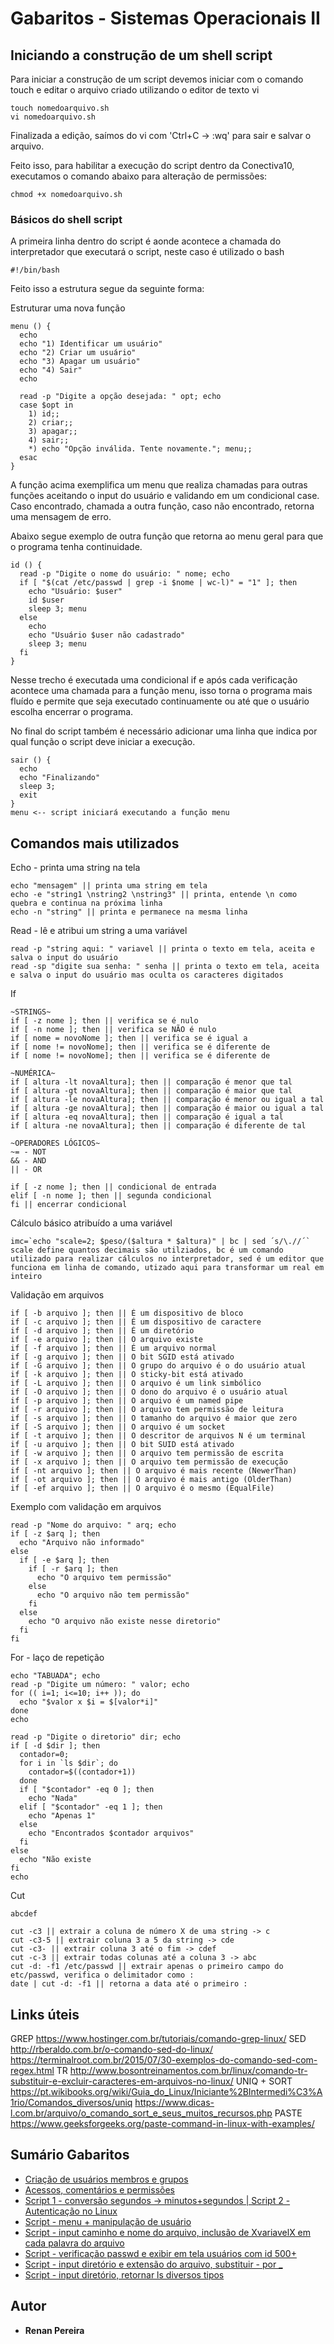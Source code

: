 # Gabaritos - Sistemas Operacionais II


## Iniciando a construção de um shell script

Para iniciar a construção de um script devemos iniciar com o comando touch e editar o arquivo criado utilizando o editor de texto vi
```
touch nomedoarquivo.sh
vi nomedoarquivo.sh
```
Finalizada a edição, saímos do vi com 'Ctrl+C -> :wq' para sair e salvar o arquivo.

Feito isso, para habilitar a execução do script dentro da Conectiva10, executamos o comando abaixo para alteração de permissões:
```
chmod +x nomedoarquivo.sh
```

### Básicos do shell script

A primeira linha dentro do script é aonde acontece a chamada do interpretador que executará o script, neste caso é utilizado o bash
```
#!/bin/bash
```

Feito isso a estrutura segue da seguinte forma:

Estruturar uma nova função
```
menu () {
  echo
  echo "1) Identificar um usuário"
  echo "2) Criar um usuário"
  echo "3) Apagar um usuário"
  echo "4) Sair"
  echo
  
  read -p "Digite a opção desejada: " opt; echo
  case $opt in
    1) id;;
    2) criar;;
    3) apagar;;
    4) sair;;
    *) echo "Opção inválida. Tente novamente."; menu;;
  esac
}
```

A função acima exemplifica um menu que realiza chamadas para outras funções aceitando o input do usuário e validando em um condicional case. Caso encontrado, chamada a outra função, caso não encontrado, retorna uma mensagem de erro.

Abaixo segue exemplo de outra função que retorna ao menu geral para que o programa tenha continuidade.
```
id () {
  read -p "Digite o nome do usuário: " nome; echo
  if [ "$(cat /etc/passwd | grep -i $nome | wc-l)" = "1" ]; then
    echo "Usuário: $user"
    id $user
    sleep 3; menu
  else
    echo
    echo "Usuário $user não cadastrado"
    sleep 3; menu
  fi
}
```

Nesse trecho é executada uma condicional if e após cada verificação acontece uma chamada para a função menu, isso torna o programa mais fluído e permite que seja executado continuamente ou até que o usuário escolha encerrar o programa.

No final do script também é necessário adicionar uma linha que indica por qual função o script deve iniciar a execução.
```
sair () {
  echo
  echo "Finalizando"
  sleep 3;
  exit
}
menu <-- script iniciará executando a função menu
```

## Comandos mais utilizados

Echo - printa uma string na tela
```
echo "mensagem" || printa uma string em tela
echo -e "string1 \nstring2 \nstring3" || printa, entende \n como quebra e continua na próxima linha
echo -n "string" || printa e permanece na mesma linha
```
Read - lê e atribui um string a uma variável
```
read -p "string aqui: " variavel || printa o texto em tela, aceita e salva o input do usuário
read -sp "digite sua senha: " senha || printa o texto em tela, aceita e salva o input do usuário mas oculta os caracteres digitados
```

If
```
~STRINGS~
if [ -z nome ]; then || verifica se é nulo
if [ -n nome ]; then || verifica se NÃO é nulo
if [ nome = novoNome ]; then || verifica se é igual a
if [ nome != novoNome]; then || verifica se é diferente de
if [ nome != novoNome]; then || verifica se é diferente de

~NUMÉRICA~
if [ altura -lt novaAltura]; then || comparação é menor que tal
if [ altura -gt novaAltura]; then || comparação é maior que tal
if [ altura -le novaAltura]; then || comparação é menor ou igual a tal
if [ altura -ge novaAltura]; then || comparação é maior ou igual a tal
if [ altura -eq novaAltura]; then || comparação é igual a tal
if [ altura -ne novaAltura]; then || comparação é diferente de tal

~OPERADORES LÓGICOS~
~= - NOT
&& - AND
|| - OR

if [ -z nome ]; then || condicional de entrada
elif [ -n nome ]; then || segunda condicional
fi || encerrar condicional
```

Cálculo básico atribuído a uma variável
```
imc=`echo "scale=2; $peso/($altura * $altura)" | bc | sed ´s/\.//´`
scale define quantos decimais são utilziados, bc é um comando utilizado para realizar cálculos no interpretador, sed é um editor que funciona em linha de comando, utizado aqui para transformar um real em inteiro
```

Validação em arquivos
```
if [ -b arquivo ]; then || É um dispositivo de bloco
if [ -c arquivo ]; then || É um dispositivo de caractere
if [ -d arquivo ]; then || É um diretório
if [ -e arquivo ]; then || O arquivo existe
if [ -f arquivo ]; then || É um arquivo normal
if [ -g arquivo ]; then || O bit SGID está ativado
if [ -G arquivo ]; then || O grupo do arquivo é o do usuário atual
if [ -k arquivo ]; then || O sticky-bit está ativado
if [ -L arquivo ]; then || O arquivo é um link simbólico
if [ -O arquivo ]; then || O dono do arquivo é o usuário atual
if [ -p arquivo ]; then || O arquivo é um named pipe
if [ -r arquivo ]; then || O arquivo tem permissão de leitura
if [ -s arquivo ]; then || O tamanho do arquivo é maior que zero
if [ -S arquivo ]; then || O arquivo é um socket
if [ -t arquivo ]; then || O descritor de arquivos N é um terminal
if [ -u arquivo ]; then || O bit SUID está ativado
if [ -w arquivo ]; then || O arquivo tem permissão de escrita
if [ -x arquivo ]; then || O arquivo tem permissão de execução
if [ -nt arquivo ]; then || O arquivo é mais recente (NewerThan)
if [ -ot arquivo ]; then || O arquivo é mais antigo (OlderThan)
if [ -ef arquivo ]; then || O arquivo é o mesmo (EqualFile)
```

Exemplo com validação em arquivos
```
read -p "Nome do arquivo: " arq; echo
if [ -z $arq ]; then
  echo "Arquivo não informado"
else
  if [ -e $arq ]; then
    if [ -r $arq ]; then
      echo "O arquivo tem permissão"
    else
      echo "O arquivo não tem permissão"
    fi
  else
    echo "O arquivo não existe nesse diretorio"
  fi
fi
```

For - laço de repetição
```
echo "TABUADA"; echo
read -p "Digite um número: " valor; echo
for (( i=1; i<=10; i++ )); do
  echo "$valor x $i = $[valor*i]"
done
echo

read -p "Digite o diretorio" dir; echo
if [ -d $dir ]; then
  contador=0;
  for i in `ls $dir`; do
    contador=$((contador+1))
  done
  if [ "$contador" -eq 0 ]; then
    echo "Nada"
  elif [ "$contador" -eq 1 ]; then
    echo "Apenas 1"
  else
    echo "Encontrados $contador arquivos"
  fi
else
  echo "Não existe
fi
echo
```

Cut
```
abcdef

cut -c3 || extrair a coluna de número X de uma string -> c
cut -c3-5 || extrair coluna 3 a 5 da string -> cde
cut -c3- || extrair coluna 3 até o fim -> cdef
cut -c-3 || extrair todas colunas até a coluna 3 -> abc
cut -d: -f1 /etc/passwd || extrair apenas o primeiro campo do etc/passwd, verifica o delimitador como :
date | cut -d: -f1 || retorna a data até o primeiro :
```
## Links úteis

GREP
https://www.hostinger.com.br/tutoriais/comando-grep-linux/
SED
http://rberaldo.com.br/o-comando-sed-do-linux/
https://terminalroot.com.br/2015/07/30-exemplos-do-comando-sed-com-regex.html
TR
http://www.bosontreinamentos.com.br/linux/comando-tr-substituir-e-excluir-caracteres-em-arquivos-no-linux/
UNIQ + SORT
https://pt.wikibooks.org/wiki/Guia_do_Linux/Iniciante%2BIntermedi%C3%A1rio/Comandos_diversos/uniq
https://www.dicas-l.com.br/arquivo/o_comando_sort_e_seus_muitos_recursos.php
PASTE
https://www.geeksforgeeks.org/paste-command-in-linux-with-examples/

## Sumário Gabaritos

* [Criação de usuários membros e grupos](https://github.com/pereira-renan/fatecrl-4ciclo-so2/blob/master/Gabaritos/GabLista_07.doc)
* [Acessos, comentários e permissões](https://github.com/pereira-renan/fatecrl-4ciclo-so2/blob/master/Gabaritos/GabLista_08.doc)
* [Script 1 - conversão segundos -> minutos+segundos | Script 2 - Autenticação no Linux](https://github.com/pereira-renan/fatecrl-4ciclo-so2/blob/master/Gabaritos/GabLista_09.doc)
* [Script - menu + manipulação de usuário](https://github.com/pereira-renan/fatecrl-4ciclo-so2/blob/master/Gabaritos/GabLista_10.doc)
* [Script - input caminho e nome do arquivo, inclusão de XvariavelX em cada palavra do arquivo](https://github.com/pereira-renan/fatecrl-4ciclo-so2/blob/master/Gabaritos/GabLista_11.doc)
* [Script - verificação passwd e exibir em tela usuários com id 500+](https://github.com/pereira-renan/fatecrl-4ciclo-so2/blob/master/Gabaritos/GabLista_12.doc)
* [Script - input diretório e extensão do arquivo, substituir - por _](https://github.com/pereira-renan/fatecrl-4ciclo-so2/blob/master/Gabaritos/GabLista_13.doc)
* [Script - input diretório, retornar ls diversos tipos](https://github.com/pereira-renan/fatecrl-4ciclo-so2/blob/master/Gabaritos/GabLista_15.doc)

## Autor

* **Renan Pereira**
